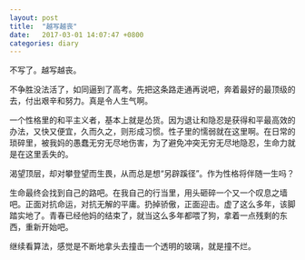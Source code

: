 ```yaml
---
layout: post
title:  "越写越丧"
date:   2017-03-01 14:07:47 +0800
categories: diary
---
```


不写了。越写越丧。

不争胜没法活了，如同逼到了高考。先把这条路走通再说吧，奔着最好的最顶级的去，付出艰辛和努力。真是令人生气啊。

一个性格里的和平主义者，基本上就是怂货。因为退让和隐忍是获得和平最高效的办法，又快又便宜，久而久之，则形成习惯。性子里的懦弱就在这里啊。在日常的琐碎里，被我妈的愚蠢无穷无尽地伤害，为了避免冲突无穷无尽地隐忍，生命力就是在这里丢失的。

渴望顶层，却对攀登望而生畏，从而总是想“另辟蹊径”。作为性格将伴随一生吗？

生命最终会找到自己的路吧。在我自己的行当里，用头砸碎一个又一个叹息之墙吧。正面对抗命运，对抗无解的平庸。扔掉骄傲，正面迎击。虚了这么多年，该脚踏实地了。青春已经他妈的结束了，就当这么多年都喂了狗，拿着一点残剩的东西，重新开始吧。

继续看算法，感觉是不断地拿头去撞击一个透明的玻璃，就是撞不烂。
